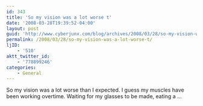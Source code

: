 ```yaml
---
id: 343
title: 'So my vision was a lot worse t'
date: '2008-03-28T19:39:52-04:00'
layout: post
guid: 'http://www.cyberjunx.com/blog/archives/2008/03/28/so-my-vision-was-a-lot-worse-t/'
permalink: /2008/03/28/so-my-vision-was-a-lot-worse-t/
ljID:
    - '510'
aktt_twitter_id:
    - '778899246'
categories:
    - General
---
```


So my vision was a lot worse than I expected. I guess my muscles have been working overtime. Waiting for my glasses to be made, eating a …